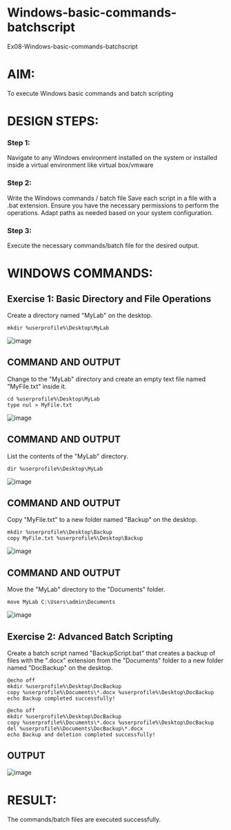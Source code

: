 # Windows-basic-commands-batchscript
Ex08-Windows-basic-commands-batchscript

# AIM:
To execute Windows basic commands and batch scripting

# DESIGN STEPS:

### Step 1:

Navigate to any Windows environment installed on the system or installed inside a virtual environment like virtual box/vmware 

### Step 2:

Write the Windows commands / batch file
Save each script in a file with a .bat extension.
Ensure you have the necessary permissions to perform the operations.
Adapt paths as needed based on your system configuration.
### Step 3:

Execute the necessary commands/batch file for the desired output. 

# WINDOWS COMMANDS:
## Exercise 1: Basic Directory and File Operations
Create a directory named "MyLab" on the desktop.
```
mkdir %userprofile%\Desktop\MyLab
```
![image](https://github.com/user-attachments/assets/c858a756-f368-4faf-8b4c-e1129b4ff7ea)

## COMMAND AND OUTPUT

Change to the "MyLab" directory and create an empty text file named "MyFile.txt" inside it.
```
cd %userprofile%\Desktop\MyLab
type nul > MyFile.txt
```
![image](https://github.com/user-attachments/assets/11134858-2bcb-41cb-9e76-f97334b39e18)

## COMMAND AND OUTPUT

List the contents of the "MyLab" directory.
```
dir %userprofile%\Desktop\MyLab
```
![image](https://github.com/user-attachments/assets/1041deea-896a-41da-9de7-74ed9593ed81)

## COMMAND AND OUTPUT

Copy "MyFile.txt" to a new folder named "Backup" on the desktop.
```
mkdir %userprofile%\Desktop\Backup
copy MyFile.txt %userprofile%\Desktop\Backup
```
![image](https://github.com/user-attachments/assets/c476f4be-cc23-4aa7-a84d-a38e5878b0a6)

## COMMAND AND OUTPUT

Move the "MyLab" directory to the "Documents" folder.
```
move MyLab C:\Users\admin\Documents
```
![image](https://github.com/user-attachments/assets/a41ed94a-c6c1-4f23-84b8-5e9224117df4)


## Exercise 2: Advanced Batch Scripting
Create a batch script named "BackupScript.bat" that creates a backup of files with the ".docx" extension from the "Documents" folder to a new folder named "DocBackup" on the desktop.
```
@echo off
mkdir %userprofile%\Desktop\DocBackup
copy %userprofile%\Documents\*.docx %userprofile%\Desktop\DocBackup
echo Backup completed successfully!
```
```
@echo off
mkdir %userprofile%\Desktop\DocBackup
copy %userprofile%\Documents\*.docx %userprofile%\Desktop\DocBackup
del %userprofile%\Documents\DocBackup\*.docx
echo Backup and deletion completed successfully!
```
## OUTPUT
![image](https://github.com/user-attachments/assets/13f14ede-a203-489f-aefe-f2527f1c6e60)

# RESULT:
The commands/batch files are executed successfully.

